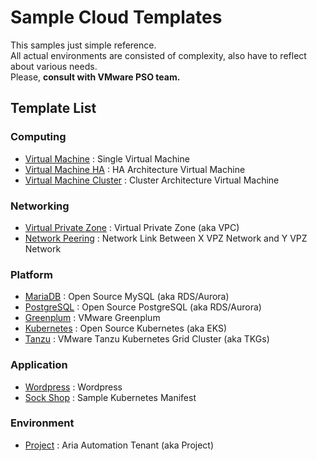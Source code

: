 # Sample Cloud Templates

This samples just simple reference.</br>
All actual environments are consisted of complexity, also have to reflect about various needs.</br>
Please, **consult with VMware PSO team.**

## Template List

### Computing

 - <a href="./Computing/Virtual-Machine">Virtual Machine</a> : Single Virtual Machine
 - <a href="./Computing/Virtual-Machine-HA">Virtual Machine HA</a> : HA Architecture Virtual Machine
 - <a href="./Computing/Virtual-Machine-Cluster">Virtual Machine Cluster</a> : Cluster Architecture Virtual Machine

### Networking

 - <a href="./Networking/Virtual-Private-Zone">Virtual Private Zone</a> : Virtual Private Zone (aka VPC)
 - <a href="./Networking/Network-Peering">Network Peering</a> : Network Link Between X VPZ Network and Y VPZ Network

### Platform

 - <a href="./Platform/MariaDB">MariaDB</a> : Open Source MySQL (aka RDS/Aurora)
 - <a href="./Platform/PostgreSQL">PostgreSQL</a> : Open Source PostgreSQL (aka RDS/Aurora)
 - <a href="./Platform/Greenplum">Greenplum</a> : VMware Greenplum
 - <a href="./Platform/Kubernetes">Kubernetes</a> : Open Source Kubernetes (aka EKS)
 - <a href="./Platform/Tanzu">Tanzu</a> : VMware Tanzu Kubernetes Grid Cluster (aka TKGs)

### Application

 - <a href="./Application/Wordpress">Wordpress</a> : Wordpress
 - <a href="./Application/Sock-Shop">Sock Shop</a> : Sample Kubernetes Manifest

### Environment

 - <a href="./Environment/Project">Project</a> : Aria Automation Tenant (aka Project)
